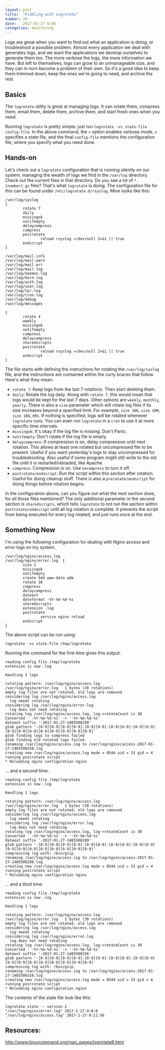 ```yaml
---
layout: post
title:  "Fiddling with Logrotate"
number: 26
date:   2017-01-27 0:00
categories: monitoring
---
```

Logs are great when you want to find out what an application is doing, or troubleshoot a possible problem. Almost every application we deal with generates logs, and we want the applications we develop ourselves to generate them too. The more verbose the logs, the more information we have. But left to themselves, logs can grow to an unmanageable size, and they can in-turn become a problem of their own. So it's a good idea to keep them trimmed down, keep the ones we're going to need, and archive the rest.

## Basics
The `logrotate` utility is great at managing logs. It can rotate them, compress them, email them, delete them, archive them, and start fresh ones when you need.

Running `logrotate` is pretty simple: just run `logrotate -vs state-file config-file`.
In the above command, the `v` option enables verbose mode, `s` specifies a state file, and the final `config-file` mentions the configuration file, where you specify what you need done. 

## Hands-on
Let's check out a `logrotate` configuration that is running silently on our system, managing the wealth of logs we find in the `/var/log` directory. Check out the current files in that directory. Do you see a lot of `*.[number].gz` files? That's what `logrotate` is doing. The configuration file for this can be found under `/etc/logrotate.d/rsyslog`. Mine looks like this:

```  
/var/log/syslog
{
        rotate 7
        daily
        missingok
        notifempty
        delaycompress
        compress
        postrotate
                reload rsyslog >/dev/null 2>&1 || true
        endscript
}

/var/log/mail.info
/var/log/mail.warn
/var/log/mail.err
/var/log/mail.log
/var/log/daemon.log
/var/log/kern.log
/var/log/auth.log
/var/log/user.log
/var/log/lpr.log
/var/log/cron.log
/var/log/debug
/var/log/messages

{
        rotate 4
        weekly
        missingok
        notifempty
        compress
        delaycompress
        sharedscripts
        postrotate
                reload rsyslog >/dev/null 2>&1 || true
        endscript
}
``` 

The file starts with defining the instructions for rotating the `/var/log/syslog` file, and the instructions are contained within the curly braces that follow. Here's what they mean:

- `rotate 7`: Keep logs from the last 7 rotations. Then start deleting them.
- `daily`: Rotate the log daily. Along with `rotate 7`, this would mean that logs would be kept for the last 7 days. Other options are `weekly`, `monthly`, `yearly`. There is also a `size` parameter which will rotate log files if its size increases beyond a specified limit. For example, `size 10k`, `size 10M`, `size 10G`, etc. If nothing is specified, logs will be rotated whenever `logrotate` runs. You can even run `logrotate` in a `cron` to use it at more specific time intervals.
- `missingok`: It's okay if the log file is missing. Don't Panic.
- `notifempty`: Don't rotate if the log file is empty.
- `delaycompress`: If compression is on, delay compression until next rotation. This allows at least one rotated but uncompressed file to be present. Useful if you want yesterday's logs to stay uncompressed for troubleshooting. Also useful if some program might still write to the old file until it is restarted/reloaded, like Apache.
- `compress`: Compression is on. Use `nocompress` to turn it off.
- `postrotate/endscript`: Run the script within this section after rotation. Useful for doing cleanup stuff. There is also a `prerotate/endscript` for doing things before rotation begins.

In the configuration above, can you figure out what the next section does, for all those files mentioned? The only additional parameter in the second section is `sharedscripts`, which tells `logrotate` to not run the section within `postrotate/endscript` until all log rotation is complete. It prevents the script from being executed for every log rotated, and just runs once at the end.

## Something New
I'm using the following configuration for dealing with Nginx access and error logs on my system.

```
/var/log/nginx/access.log
/var/log/nginx/error.log  {
        size 1
        missingok
        notifempty
        create 544 www-data adm
        rotate 30
        compress
        delaycompress
        dateext
        dateformat -%Y-%m-%d-%s
        sharedscripts
        extension .log
        postrotate
                service nginx reload
        endscript
}
```

The above script can be run using:

```
logrotate -vs state-file /tmp/logrotate
```

Running the command for the first time gives this output:

```
reading config file /tmp/logrotate
extension is now .log

Handling 1 logs

rotating pattern: /var/log/nginx/access.log
/var/log/nginx/error.log   1 bytes (30 rotations)
empty log files are not rotated, old logs are removed
considering log /var/log/nginx/access.log
  log needs rotating
considering log /var/log/nginx/error.log
  log does not need rotating
rotating log /var/log/nginx/access.log, log->rotateCount is 30
Converted ' -%Y-%m-%d-%s' -> '-%Y-%m-%d-%s'
dateext suffix '-2017-01-27-1485508250'
glob pattern '-[0-9][0-9][0-9][0-9]-[0-9][0-9]-[0-9][0-9]-[0-9][0-9][0-9][0-9][0-9][0-9][0-9][0-9][0-9][0-9]'
glob finding logs to compress failed
glob finding old rotated logs failed
renaming /var/log/nginx/access.log to /var/log/nginx/access-2017-01-27-1485508250.log
creating new /var/log/nginx/access.log mode = 0544 uid = 33 gid = 4
running postrotate script
* Reloading nginx configuration nginx
```

... and a second time:

```
reading config file /tmp/logrotate
extension is now .log

Handling 1 logs

rotating pattern: /var/log/nginx/access.log
/var/log/nginx/error.log   1 bytes (30 rotations)
empty log files are not rotated, old logs are removed
considering log /var/log/nginx/access.log
  log needs rotating
considering log /var/log/nginx/error.log
  log does not need rotating
rotating log /var/log/nginx/access.log, log->rotateCount is 30
Converted ' -%Y-%m-%d-%s' -> '-%Y-%m-%d-%s'
dateext suffix '-2017-01-27-1485508280'
glob pattern '-[0-9][0-9][0-9][0-9]-[0-9][0-9]-[0-9][0-9]-[0-9][0-9][0-9][0-9][0-9][0-9][0-9][0-9][0-9][0-9]'
compressing log with: /bin/gzip
renaming /var/log/nginx/access.log to /var/log/nginx/access-2017-01-27-1485508280.log
creating new /var/log/nginx/access.log mode = 0544 uid = 33 gid = 4
running postrotate script
* Reloading nginx configuration nginx
```

... and a third time:

```
reading config file /tmp/logrotate
extension is now .log

Handling 1 logs

rotating pattern: /var/log/nginx/access.log
/var/log/nginx/error.log   1 bytes (30 rotations)
empty log files are not rotated, old logs are removed
considering log /var/log/nginx/access.log
  log needs rotating
considering log /var/log/nginx/error.log
  log does not need rotating
rotating log /var/log/nginx/access.log, log->rotateCount is 30
Converted ' -%Y-%m-%d-%s' -> '-%Y-%m-%d-%s'
dateext suffix '-2017-01-27-1485508316'
glob pattern '-[0-9][0-9][0-9][0-9]-[0-9][0-9]-[0-9][0-9]-[0-9][0-9][0-9][0-9][0-9][0-9][0-9][0-9][0-9][0-9]'
compressing log with: /bin/gzip
renaming /var/log/nginx/access.log to /var/log/nginx/access-2017-01-27-1485508316.log
creating new /var/log/nginx/access.log mode = 0544 uid = 33 gid = 4
running postrotate script
* Reloading nginx configuration nginx
```

The contents of the state file look like this:

```
logrotate state -- version 2
"/var/log/nginx/error.log" 2017-1-27-9:0:0
"/var/log/nginx/access.log" 2017-1-27-9:11:56
```

## Resources:
<a href="http://www.linuxcommand.org/man_pages/logrotate8.html" target="_blank">http://www.linuxcommand.org/man_pages/logrotate8.html</a>
